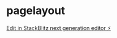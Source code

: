 # pagelayout

[Edit in StackBlitz next generation editor ⚡️](https://stackblitz.com/~/github.com/Harivaigundam/pagelayout)
